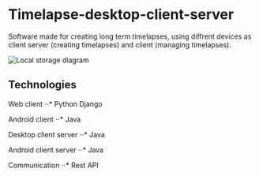 # Timelapse-desktop-client-server
Software made for creating long term timelapses, using diffrent devices as client server (creating timelapses) and client (managing timelapses).

![Local storage diagram](http://i.imgur.com/120gtTB.png)

## Technologies

Web client
⋅⋅* Python Django

Android client
⋅⋅* Java

Desktop client server
⋅⋅* Java

Android client server
⋅⋅* Java

Communication
⋅⋅* Rest API
